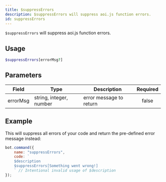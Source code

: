 ```yaml
---
title: $suppressErrors
description: $suppressErrors will suppress aoi.js function errors. 
id: suppressErrors
---
```


`$suppressErrors` will suppress aoi.js function errors.

## Usage

```php
$suppressErrors[errorMsg?]
```

## Parameters

| Field     | Type     | Description                                                        | Required |
|-----------|----------|--------------------------------------------------------------------|:--------:|
| errorMsg    | string, integer, number   | error message to return                                                         |   false   |

## Example

This will suppress all errors of your code and return the pre-defined error message instead:

```javascript
bot.command({
    name: "suppressErrors",
    code: `
    $description
    $suppressErrors[Something went wrong!]
    ` // Intentional invalid usage of $description
});
```